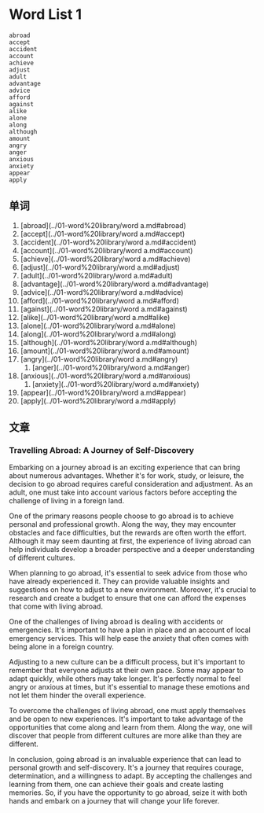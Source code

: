 # Word List 1

	abroad
	accept
	accident
	account
	achieve
	adjust
	adult
	advantage
	advice
	afford
	against
	alike
	alone
	along
	although
	amount
	angry
	anger
	anxious
	anxiety
	appear
	apply

## 单词

1. [abroad](../01-word%20library/word a.md#abroad)
1. [accept](../01-word%20library/word a.md#accept)
1. [accident](../01-word%20library/word a.md#accident)
1. [account](../01-word%20library/word a.md#account)
1. [achieve](../01-word%20library/word a.md#achieve)
1. [adjust](../01-word%20library/word a.md#adjust)
1. [adult](../01-word%20library/word a.md#adult)
1. [advantage](../01-word%20library/word a.md#advantage)
1. [advice](../01-word%20library/word a.md#advice)
11. [afford](../01-word%20library/word a.md#afford)
11. [against](../01-word%20library/word a.md#against)
11. [alike](../01-word%20library/word a.md#alike)
11. [alone](../01-word%20library/word a.md#alone)
11. [along](../01-word%20library/word a.md#along)
11. [although](../01-word%20library/word a.md#although)
11. [amount](../01-word%20library/word a.md#amount)
11. [angry](../01-word%20library/word a.md#angry)
	1. [anger](../01-word%20library/word a.md#anger)
11. [anxious](../01-word%20library/word a.md#anxious)
	1. [anxiety](../01-word%20library/word a.md#anxiety)
11. [appear](../01-word%20library/word a.md#appear)
21. [apply](../01-word%20library/word a.md#apply)

## 文章

### Travelling Abroad: A Journey of Self-Discovery

Embarking on a journey abroad is an exciting experience that can bring about numerous advantages. Whether it's for work, study, or leisure, the decision to go abroad requires careful consideration and adjustment. As an adult, one must take into account various factors before accepting the challenge of living in a foreign land.

One of the primary reasons people choose to go abroad is to achieve personal and professional growth. Along the way, they may encounter obstacles and face difficulties, but the rewards are often worth the effort. Although it may seem daunting at first, the experience of living abroad can help individuals develop a broader perspective and a deeper understanding of different cultures.

When planning to go abroad, it's essential to seek advice from those who have already experienced it. They can provide valuable insights and suggestions on how to adjust to a new environment. Moreover, it's crucial to research and create a budget to ensure that one can afford the expenses that come with living abroad.

One of the challenges of living abroad is dealing with accidents or emergencies. It's important to have a plan in place and an account of local emergency services. This will help ease the anxiety that often comes with being alone in a foreign country.

Adjusting to a new culture can be a difficult process, but it's important to remember that everyone adjusts at their own pace. Some may appear to adapt quickly, while others may take longer. It's perfectly normal to feel angry or anxious at times, but it's essential to manage these emotions and not let them hinder the overall experience.

To overcome the challenges of living abroad, one must apply themselves and be open to new experiences. It's important to take advantage of the opportunities that come along and learn from them. Along the way, one will discover that people from different cultures are more alike than they are different.

In conclusion, going abroad is an invaluable experience that can lead to personal growth and self-discovery. It's a journey that requires courage, determination, and a willingness to adapt. By accepting the challenges and learning from them, one can achieve their goals and create lasting memories. So, if you have the opportunity to go abroad, seize it with both hands and embark on a journey that will change your life forever.